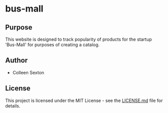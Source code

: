 # bus-mall

## Purpose
This website is designed to track popularity of products for the startup 'Bus-Mall' for purposes of creating a catalog.

## Author 
 - Colleen Sexton

## License
This project is licensed under the MIT License - see the [LICENSE.md](LICENSE) file for details.
